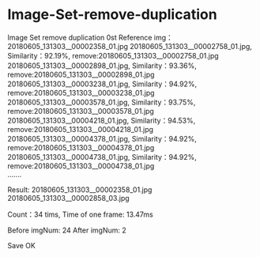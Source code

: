 # Image-Set-remove-duplication
Image Set remove duplication
0st Reference img：20180605_131303__00002358_01.jpg
20180605_131303__00002758_01.jpg, Similarity：92.19%,  remove:20180605_131303__00002758_01.jpg	
20180605_131303__00002898_01.jpg, Similarity：93.36%,  remove:20180605_131303__00002898_01.jpg	
20180605_131303__00003238_01.jpg, Similarity：94.92%,  remove:20180605_131303__00003238_01.jpg	
20180605_131303__00003578_01.jpg, Similarity：93.75%,  remove:20180605_131303__00003578_01.jpg	
20180605_131303__00004218_01.jpg, Similarity：94.53%,  remove:20180605_131303__00004218_01.jpg	
20180605_131303__00004378_01.jpg, Similarity：94.92%,  remove:20180605_131303__00004378_01.jpg	
20180605_131303__00004738_01.jpg, Similarity：94.92%,  remove:20180605_131303__00004738_01.jpg	
.......

Result:
20180605_131303__00002358_01.jpg
20180605_131303__00002858_03.jpg

Count：34 tims, Time of one frame: 13.47ms 

Before imgNum: 24
After  imgNum: 2

Save OK

